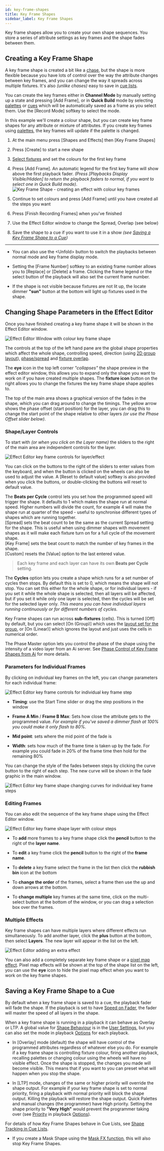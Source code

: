 ```yaml
---
id: key-frame-shapes
title: Key Frame Shapes
sidebar_label: Key Frame Shapes
---
```


Key frame shapes allow you to create your own shape sequences. You store
a series of attribute settings as key frames and the shape fades between
them.

Creating a Key Frame Shape
--------------------------

[](https://youtu.be/1nvLaipivhM?t=20 "Key Frame Shapes")

A key frame shape is created a bit like a [chase](../chases.md), but the shape is more
flexible because you have lots of control over the way the attribute
changes between key frames, and you can change the way it spreads across
multiple fixtures. It's also *(unlike chases)* easy to save in
[cue lists](../cue-lists/creating-a-cue-list.md#shape-tracking-in-cue-lists).

You can create the key frames either in **Channel Mode** by manually setting
up a state and pressing \[Add Frame\], or in **Quick Build** mode by
selecting [palettes](../palettes.md) or
[cues](../cues.md) which will be automatically saved as a frame
as you select them. Use the \[Record Mode\] softkey to select the mode.

In this example we'll create a colour shape, but you can create key
frame shapes for any attribute or mixture of attributes. If you create
key frames using [palettes](../palettes.md), the key frames will update if the palette is
changed.

1. At the main menu press \[Shapes and Effects\] then \[Key Frame
Shapes\]

2. Press \[Create\] to start a new shape

3. [Select fixtures](../controlling-fixtures/using-the-select-buttons-and-wheels.md#selecting-fixtures-and-dimmers-for-control) and set the colours for the first key frame

4. Press \[Add Frame\]. An automatic legend for the first key frame
will show above the first playback fader. *(Press \[Playbacks Display
Visible/Hidden\] to return the playback faders to normal, if you want to
select one in Quick Build mode)*.\
![Key Frame Shape - creating an effect with colour key frames](/docs/images/Key-Frame-Shape-creating-an-effect-with-colour-key-frames.png)

5. Continue to set colours and press \[Add Frame\] until you have
created all the steps you want

6. Press \[Finish Recording Frames\] when you've finished

7. Use the Effect Editor window to change the Spread, Overlap (see
below)

8. Save the shape to a cue if you want to use it in a show *(see
[Saving a Key Frame Shape to a Cue](#saving-a-key-frame-shape-to-a-cue))*

---

-   You can also use the \<Unfold\> button to switch the playbacks
    between normal mode and key frame display mode.

-   Setting the \[Frame Number\] softkey to an existing frame number
    allows you to \[Replace\] or \[Delete\] a frame. Clicking the frame
    legend or the select button of the playback will also set the
    current frame number.

-   If the shape is not visible because fixtures are not lit up, the
    locate dimmer **"sun"** button at the bottom will light up fixtures used
    in the shape.

Changing Shape Parameters in the Effect Editor
----------------------------------------------

Once you have finished creating a key frame shape it will be shown in
the Effect Editor window.

![Effect Editor Window with colour key frame shape](/docs/images/Effect-Editor-Window-with-colour-key-frame-shape.png)

The controls at the top of the left hand pane are the global shape
properties which affect the whole shape, controlling speed, direction
(using [2D group layout](../controlling-fixtures/fixture-groups.md#fixture-order-and-fixture-layout-in-groups)),
[phase/spread](shape-generator.md#changing-the-spread-of-a-shape-across-multiple-fixtures) and
[fixture overlap](../cues/cue-timing.md#setting-fade-times-and-overlap-for-a-cue).

The **eye** icon in the top left corner *"collapses"* the shape preview in the
effect editor window, this allows you to expand only the shape you want
to work on if you have created multiple shapes. The **fixture icon** button
on the right allows you to change the fixtures the key frame shape shape
applies to.

The top of the main area shows a graphical version of the fades in the
shape, which you can drag around to change the timings. The yellow arrow
shows the phase offset (start position) for the layer, you can drag this
to change the start point of the shape relative to other layers *(or use
the Phase Offset slider below)*.

### Shape/Layer Controls

To start with *(or when you click on the Layer name)* the sliders to the
right of the main area are independent controls for the layer.

![Effect Editor key frame controls for layer/effect](/docs/images/Effect-Editor-key-frame-controls-for-layer-effect.png)

You can click on the buttons to the right of the sliders
to enter values from the keyboard, and when the button is clicked on the
wheels can also be used to adjust the value. A \[Reset to default
value\] softkey is also provided when you click the buttons, or
double-clicking the buttons will reset to default value.

The **Beats per Cycle** control lets you set how the programmed speed will
trigger the shape. It defaults to 1 which makes the shape run at normal
speed. Higher numbers will divide the count, for example 4 will make the
shape run at quarter of the speed - useful to synchronise different
types of shapes which are running together.\
\[Spread\] sets the beat
count to be the same as the current Spread setting for the shape. This
is useful when using dimmer shapes with movement shapes as it will make
each fixture turn on for a full cycle of the movement shape.\
\[Key Frame\] sets the beat count to match the number of key frames in the
shape.\
\[Custom\] resets the \[Value\] option to the last
entered value.
> Each key frame and each layer can have its own **Beats per
Cycle** setting.

The **Cycles** option lets you create a shape which runs for a set number of
cycles then stops. By default this is set to 0, which means the shape
will not stop. You can set this either for the whole shape, or for
individual layers - if you set it while the whole shape is selected,
then all layers will be affected, but if you set it while only one layer
is selected, then the cycles will be set for the selected layer only.
*This means you can have individual layers running continuously or for
different numbers of cycles.*

Key Frame shapes can run across **sub-fixtures** (cells). This is turned \[Off\]
by default, but you can select \[On (Group)\] which uses
the [layout set for the group](../controlling-fixtures/fixture-groups.md#fixture-order-and-fixture-layout-in-groups),
or \[On (Linear)\] which ignores the layout and just uses the cells in numerical order.

The Phase Master option lets you control the phase of the shape using
the intensity of a video layer from an Ai server. See
[Phase Control of Key Frame Shapes from Ai](../synergy/operating-synergy.md#phase-control-of-keyframe-shapes-from-ai)
for more details.

### Parameters for Individual Frames

By clicking on individual key frames on the left, you can change
parameters for each individual frame:

![Effect Editor key frame controls for individual key frame step](/docs/images/Effect-Editor-key-frame-controls-for-individual-key-frame-step.png)

-   **Timing**: use the Start Time slider or drag the step positions in the
    window

-   **Frame A Min** / **Frame B Max**: Sets how close the attribute gets to the
    programmed value. *For example if you've saved a dimmer flash at 100%
    you could make it only flash to 80%.*

-   **Mid point**: sets where the mid point of the fade is

-   **Width**: sets how much of the frame time is taken up by the fade. For
    example you could fade in 20% of the frame time then hold for the
    remaining 80%

You can change the style of the fades between steps by clicking the
curve button to the right of each step. The new curve will be shown in
the fade graphic in the main window.

![Effect Editor key frame shape changing curves for individual key frame steps](/docs/images/Effect-Editor-key-frame-shape-changing-curves-for-individual-key-frame-steps.png)

### Editing Frames

You can also edit the sequence of the key frame shape using the Effect
Editor window.

![Effect Editor key frame shape layer with colour steps](/docs/images/Effect-Editor-key-frame-shape-layer-with-colour-steps.png)

-   To **add** more frames to a key frame shape click the **pencil** button to
    the right of the **layer name**.

-   To **edit** a key frame click the **pencil** button to the right of the
    **frame name**.

-   To **delete** a key frame select the frame in the list then click the
    **rubbish bin** icon at the bottom

-   To **change the order** of the frames, select a frame then use the up
    and down arrows at the bottom.

-   To **change multiple** key frames at the same time, click on the
    multi-select button at the bottom of the window, or you can drag a
    selection box over the frames.

### Multiple Effects

Key frame shapes can have multiple layers where different effects run
simultaneously. To add another layer, click the **plus** button at the
bottom, then select **Layers**. The new layer will appear in the list on the
left.

![Effect Editor adding an extra effect](/docs/images/Effect-Editor-adding-an-extra-effect.png)

You can also add a completely separate key frame shape or a
[pixel map effect](pixel-mapper.md).
Pixel map effects will be shown at the top of the shape list on
the left, you can use the **eye** icon to hide the pixel map effect when you
want to work on the key frame shapes.

Saving a Key Frame Shape to a Cue
---------------------------------

By default when a key frame shape is saved to a cue, the playback fader
will fade the shape. If the playback is set to have
[Speed on Fader](../cues/playback-options.md#shape-effect-speed), the
fader will master the speed of all layers in the shape.

When a key frame shape is running in a playback it can behave as Overlay
or LTP. A global value for
[Shape Behaviour](../system-settings/user-settings.md#shape-behaviour) is in the
[User Settings](../system-settings/user-settings.md), but
you can also set the mode in
playback [Options](../cues/playback-options.md#shape-behaviour) for each playback.

-   In \[Overlay\] mode (default) the shape will have control of the
    programmed attributes regardless of whatever else you do. For
    example if a key frame shape is controlling fixture colour, firing
    another playback, recalling palettes or changing colour using the
    wheels will have no visible effect. Once the shape is stopped, the
    changes you made will become visible. This means that if you want to
    you can preset what will happen when you stop the shape.

-   In \[LTP\] mode, changes of the same or higher priority will override
    the shape output. For example if your key frame shape is set to
    normal priority, firing a playback with normal priority will block
    the shape output. Killing the playback will restore the shape
    output. Quick Palettes and manual changes (the programmer) have High
    priority. Setting the shape priority to **"Very High"** would prevent
    the programmer taking over (see
    [Priority](../cues/playback-options.md#priority) in
    playback [Options](../cues/playback-options.md)).

For details of how Key Frame Shapes behave in Cue Lists, see
[Shape Tracking in Cue Lists](../cue-lists/creating-a-cue-list.md#shape-tracking-in-cue-lists).

- If you create a Mask Shape using the [Mask FX function](shape-generator.md#masking-shapes-using-mask-fx), this will also stop Key Frame Shapes.
